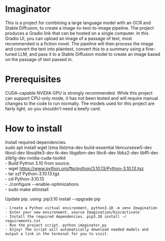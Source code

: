 # Imaginator
This is a project for combining a large language model with an OCR and Stable Diffusion, to create a image-to-text-to-image pipeline. The project produces a Gradio link that can be hosted on a single computer. In this Gradio UI, you can upload an image of a passage of text, most recommended is a fiction novel. The pipeline will then process the image and convert the text into plaintext, convert this to a summary using a fine-tuned LLM, and pass it to a Stable Diffusion model to create an image based on the passage of text passed in.


# Prerequisites
CUDA-capable NVIDIA GPU is strongly recommended. While this project can support CPU-only mode, it has not been tested and will require manual changes to the code to run normally. The models used for this project are fairly light, so you shouldn't need a beefy card.

# How to install

Install required dependencies. <br />
sudo apt install wget lzma liblzma-dev build-essential libncursesw5-dev libssl-dev libsqlite3-dev tk-dev libgdbm-dev libc6-dev libbz2-dev libffi-dev zlib1g-dev nvidia-cuda-toolkit<br />
    - Build Python 3.10 from source.<br />
    - wget https://www.python.org/ftp/python/3.10.13/Python-3.10.13.tgz<br />
    - tar xzf Python-3.10.13.tgz<br />
    - cd Python-3.10.13<br />
    - ./configure --enable-optimizations<br />
    - sudo make altinstall <br />

Update pip. using: pip3.10 install --upgrade pip

    - Create a Python virtual environment. python3.10 -m venv Imagination
    - Enter your new environment. source Imagination/bin/activate
    - Install the required dependencies. pip3.10 install -r requirements.txt
    - Run the project script. python imaginator.py
    - Enjoy! The script will automatically download needed models and output a link in the terminal for you to visit. 
